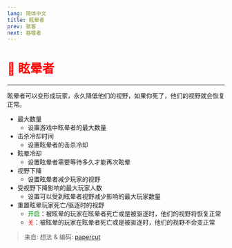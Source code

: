 ```yaml
---
lang: 简体中文
title: 眩晕者
prev: 骇客
next: 吞噬者
---
```


# <font color="red">🎇 <b>眩晕者</b></font> <Badge text="Hindering" type="tip" vertical="middle"/>

***

眩晕者可以变形成玩家，永久降低他们的视野，如果你死了，他们的视野就会恢复正常。

- 最大数量
  - 设置游戏中眩晕者的最大数量
- 击杀冷却时间
  - 设置眩晕者的击杀冷却
- 眩晕冷却
  - 设置眩晕者需要等待多久才能再次眩晕
- 视野下降
  - 设置眩晕者减少玩家的视野
- 受视野下降影响的最大玩家人数
  - 设置可以受到眩晕者视野减少影响的最大玩家数量
- 重置眩晕玩家死亡/驱逐时的视野
  - <font color=green>开启</font>：被眩晕的玩家在眩晕者死亡或是被驱逐时，他们的视野将恢复正常
  - <font color=red>关</font>：被眩晕的玩家在眩晕者死亡或是被驱逐时，他们的视野不会变正常

> 来自: 想法 & 编码: [papercut](https://github.com/lars-wu)
